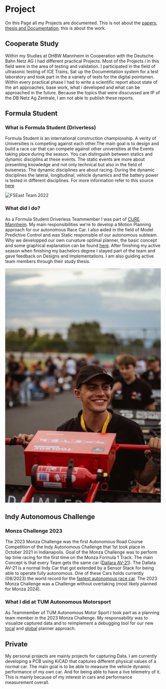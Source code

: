 # **Project**

On this Page all my Projects are documented. This is not about the [papers, thesis and Documentation](https://finnschaefer1901.github.io/pub/Publications), this is about the work.

## Cooperate Study
Within my Studies at DHBW Mannheim in Cooperation with the Deutsche Bahn Netz AG I had different practical Projects. Most of the Projects i in this field were in the area of testing and validation. I participated in the field of ultrasonic testing of ICE Trains, Sat up the Documentation system for a test laboratory and took part in the a variety of tests for the digital pointsmen. Within every practical phase I had to write a scientific report about state of the art approaches, base work, what i developed and what can be approached in the future. Because the topics that were disscussed are IP of the DB Netz Ag Zentrale, I am not able to publish these reports.

## Formula Student

### What is Formula Student (Driverless)
Formula Student is an international construction championship. A verity of Universities is competing against each other.The main goal is to design and build a race car that can compete against other universities at the Events taking place during the season. You can distinguish between statics and dynamic disciplins at these events. The static events are more about presenting knowledge and not only technical but also in the field of buiseness. The dynamic disciplines are about racing. During the dynamic disciplines the lateral, longitudinal, vehicle dynamics and the battery power is tested in different disciplines. For more information refer to this source [here](https://www.formulastudent.de/about/concept/)

![FSEast Team 2022](assets/img/FSEast.jpg)

### What did I do?
As a Formula Student Driverless Teammember I was part of [CURE Mannheim](https://curemannheim.de/). My main responsibilities we're to develop a Motion Planning approach for our autonomous Race Car. I also aided in the field of Model Predictive Control and was Static responsible of our autonomous subteam. Why we developped our own curvature optimal planner, the basic concept and some graphical explanation can be found [here](https://finnschaefer1901.github.io/pub/Publications). After finishing my active season when finishing my bachelors degree I stayed part of the team and gave feedback on Designs and Implementations. I am also guiding active team members through their study thesis.

![FSEast 2022](assets/img/cure.jpg)

## Indy Autonomous Challenge

### Monza Challenge 2023
The 2023 Monza Challenge was the first Autonomous Road Course Competition of the Indy Autonomous Challenge that 1st took place in October 2021 in Indianapolis. Goal of the Monza Challenge was to perform lap time racing for the first time on the Monza Formula 1 Track. The main Concept is that every Team gets the same car ([Dallara AV-21](https://www.indyautonomouschallenge.com/racecar)). The Dallata AV-21 is a normal Indy Car that got extended by a Sensor Stack for being able to operate fully autonomous. One of these Cars holds currently (08/2023) the world record for the [fastest autonomous race car](https://www.youtube.com/watch?v=kzj49NLTlcY). The 2023 Monza Challenge was a Challenge without overtaking (most likely planned for Monza 2024).

### What I did at TUM Autonomous Motorsport
As Teammember of TUM Autonomous Motor Sport I took part as a planning team member in the 2023 Monza Challenge. My responsability was to visualize captured data and to reimplement a debugging tool for our new [local](https://scholar.google.com/citations?view_op=view_citation&hl=en&user=R4wwim0AAAAJ&citation_for_view=R4wwim0AAAAJ:u-x6o8ySG0sC) and [global](https://arxiv.org/abs/2304.10954) planner approach.

## Private
My personal projects are mainly projects for capturing Data. I am currently developing a PCB using KiCAD that captures different physical values of a normal car. The main goal is to be able to measure the vehicle dynamic performance of my own car. And for being able to have a live telemetry of it. This is mainly because of my interest in cars and performance measurement overall. 